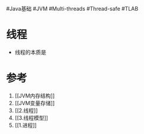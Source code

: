 #Java基础 #JVM #Multi-threads #Thread-safe #TLAB 

# 线程
- 线程的本质是

# 参考
1. [[JVM内存结构]]
2. [[JVM变量存储]]
3. [[2.线程]]
4. [[3.线程模型]]
5. [[1.进程]]